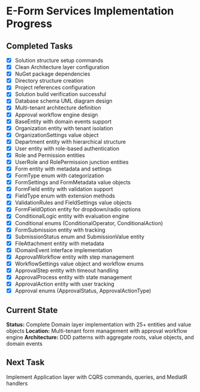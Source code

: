 # E-Form Services Implementation Progress

## Completed Tasks
- [x] Solution structure setup commands
- [x] Clean Architecture layer configuration  
- [x] NuGet package dependencies
- [x] Directory structure creation
- [x] Project references configuration
- [x] Solution build verification successful
- [x] Database schema UML diagram design
- [x] Multi-tenant architecture definition
- [x] Approval workflow engine design
- [x] BaseEntity with domain events support
- [x] Organization entity with tenant isolation
- [x] OrganizationSettings value object
- [x] Department entity with hierarchical structure
- [x] User entity with role-based authentication
- [x] Role and Permission entities
- [x] UserRole and RolePermission junction entities
- [x] Form entity with metadata and settings
- [x] FormType enum with categorization
- [x] FormSettings and FormMetadata value objects
- [x] FormField entity with validation support
- [x] FieldType enum with extension methods
- [x] ValidationRules and FieldSettings value objects
- [x] FormFieldOption entity for dropdown/radio options
- [x] ConditionalLogic entity with evaluation engine
- [x] Conditional enums (ConditionalOperator, ConditionalAction)
- [x] FormSubmission entity with tracking
- [x] SubmissionStatus enum and SubmissionValue entity
- [x] FileAttachment entity with metadata
- [x] IDomainEvent interface implementation
- [x] ApprovalWorkflow entity with step management
- [x] WorkflowSettings value object and workflow enums
- [x] ApprovalStep entity with timeout handling
- [x] ApprovalProcess entity with state management
- [x] ApprovalAction entity with user tracking
- [x] Approval enums (ApprovalStatus, ApprovalActionType)

## Current State
**Status:** Complete Domain layer implementation with 25+ entities and value objects
**Location:** Multi-tenant form management with approval workflow engine
**Architecture:** DDD patterns with aggregate roots, value objects, and domain events

## Next Task
Implement Application layer with CQRS commands, queries, and MediatR handlers